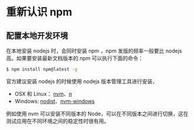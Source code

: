 # 重新认识 npm

## 配置本地开发环境

在本地安装 nodejs 时，会同时安装 npm ，npm 发版的频率一般要比 nodejs 高。如果要安装最新文档版本的 npm 可以执行下面的命令：

```bash
$ npm install npm@latest -g
```

官方建议安装 nodejs 的时候使用 nodejs 版本管理工具进行安装，

* OSX 和 Linux： [nvm](https://github.com/creationix/nvm)、[n](https://github.com/tj/n)
* Windows: [nodist](https://github.com/marcelklehr/nodist)、[nvm-windows](https://github.com/coreybutler/nvm-windows)


例如使用 nvm 可以安装不同版本的 Node，可以在不同版本之间进行切换，这在测试应用在不同环境之间的稳定性时很有用。